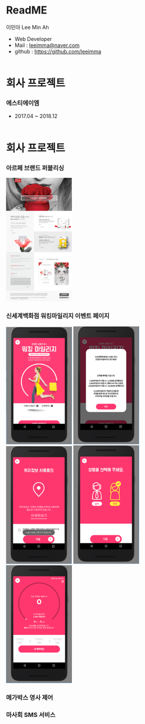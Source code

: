 # ReadME

이민아 Lee Min Ah

- Web Developer
- Mail : leeimma@naver.com
- github : https://github.com/leeimma
 <br /> <br />
 
# 회사 프로젝트
### 에스티에이엠
* 2017.04 ~ 2018.12
 <br /> <br />
 
# 회사 프로젝트
### 아르페 브랜드 퍼블리싱
 <img src="image/artpe/01_main.jpg" width="180"/> 


### 신세계백화점 워킹마일리지 이벤트 페이지
<img src="image/working/00_sub.PNG" width="180"/> <img src="image/working/01_sub.PNG" width="180"/> <img src="image/working/02_sub.PNG" width="180"/> <img src="image/working/03_sub.PNG" width="180"/> <img src="image/working/04_sub.PNG" width="180"/> 


### 메가박스 영사 제어

### 마사회 SMS 서비스


